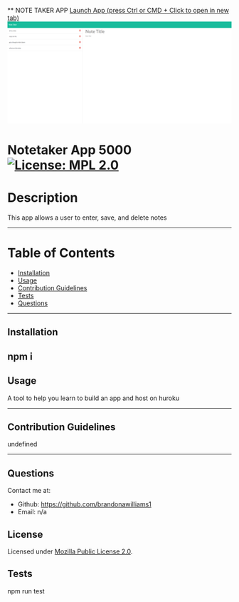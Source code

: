 ** NOTE TAKER APP
[Launch App (press Ctrl or CMD + Click to open in new tab)](https://remind-me-note-taker-app-387ed736a7df.herokuapp.com/) 
![screenshot of note taking app](https://github.com/brandonawilliams1/Note-Taker-App/blob/main/public/assets/note-taker-screenshot.png?raw=true)
# Notetaker App 5000 [![License: MPL 2.0](https://img.shields.io/badge/License-MPL_2.0-brightgreen.svg)](https://opensource.org/licenses/MPL-2.0)
  
  # Description
  This app allows a user to enter, save, and delete notes

  ---
  # Table of Contents
  * [Installation](#installation)
  * [Usage](#usage)
  * [Contribution Guidelines](#contribution-guidelines)
  * [Tests](#tests)
  * [Questions](#questions)
  
  
  ---
  ## Installation
  npm i
  ---
  ## Usage
  A tool to help you learn to build an app and host on huroku

  ---
  ## Contribution Guidelines
  undefined

  ---
  ## Questions

  Contact me at: 
  * Github: https://github.com/brandonawilliams1
  * Email: n/a
  
  ## License 
  Licensed under [Mozilla Public License 2.0](https://opensource.org/licenses/MPL-2.0). 
 
  ## Tests
  npm run test
